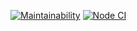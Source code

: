 [![Maintainability](https://api.codeclimate.com/v1/badges/29d0bc634de07ca722b2/maintainability)](https://codeclimate.com/github/Deepsick/backend-project-lvl1/maintainability)
[![Node CI](https://github.com/Deepsick/backend-project-lvl1/workflows/Node%20CI/badge.svg)](https://github.com/Deepsick/backend-project-lvl1/actions)
